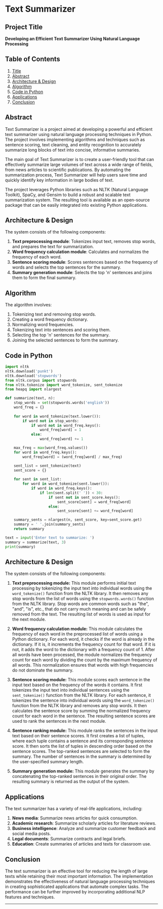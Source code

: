 # Text Summarizer


## Project Title
**Developing an Efficient Text Summarizer Using Natural Language Processing**


## Table of Contents
1. [Title](#title)
2. [Abstract](#abstract)
3. [Architecture & Design](#architecture--design)
4. [Algorithm](#algorithm)
5. [Code in Python](#code-in-python)
6. [Applications](#applications)
7. [Conclusion](#conclusion)

## Abstract
Text Summarizer is a project aimed at developing a powerful and efficient text summarizer using natural language processing techniques in Python. The project involves implementing algorithms and techniques such as sentence scoring, text cleaning, and entity recognition to accurately summarize long blocks of text into concise, informative summaries.

The main goal of Text Summarizer is to create a user-friendly tool that can effectively summarize large volumes of text across a wide range of fields, from news articles to scientific publications. By automating the summarization process, Text Summarizer will help users save time and quickly identify key information in large bodies of text.

The project leverages Python libraries such as NLTK (Natural Language Toolkit), SpaCy, and Gensim to build a robust and scalable text summarization system. The resulting tool is available as an open-source package that can be easily integrated into existing Python applications.



## Architecture & Design
The system consists of the following components:

1. **Text preprocessing module**: Tokenizes input text, removes stop words, and prepares the text for summarization.
2. **Word frequency calculation module**: Calculates and normalizes the frequency of each word.
3. **Sentence scoring module**: Scores sentences based on the frequency of words and selects the top sentences for the summary.
4. **Summary generation module**: Selects the top 'n' sentences and joins them to form the final summary.

## Algorithm
The algorithm involves:
1. Tokenizing text and removing stop words.
2. Creating a word frequency dictionary.
3. Normalizing word frequencies.
4. Tokenizing text into sentences and scoring them.
5. Selecting the top 'n' sentences for the summary.
6. Joining the selected sentences to form the summary.

## Code in Python
```python
import nltk
nltk.download('punkt')
nltk.download('stopwords')
from nltk.corpus import stopwords
from nltk.tokenize import word_tokenize, sent_tokenize
from heapq import nlargest

def summarize(text, n):
    stop_words = set(stopwords.words('english'))
    word_freq = {}
    
    for word in word_tokenize(text.lower()):
        if word not in stop_words:
            if word not in word_freq.keys():
                word_freq[word] = 1
            else:
                word_freq[word] += 1

    max_freq = max(word_freq.values())
    for word in word_freq.keys():
        word_freq[word] = (word_freq[word] / max_freq)

    sent_list = sent_tokenize(text)
    sent_score = {}
    
    for sent in sent_list:
        for word in word_tokenize(sent.lower()):
            if word in word_freq.keys():
                if len(sent.split(' ')) < 30:
                    if sent not in sent_score.keys():
                        sent_score[sent] = word_freq[word]
                    else:
                        sent_score[sent] += word_freq[word]

    summary_sents = nlargest(n, sent_score, key=sent_score.get)
    summary = ' '.join(summary_sents)
    return summary

text = input('Enter text to summarize: ')
summary = summarize(text, 3)
print(summary)
```

## Architecture & Design
The system consists of the following components:

1. **Text preprocessing module:** This module performs initial text processing by tokenizing the input text into individual words using the `word_tokenize()` function from the NLTK library. It then removes any stop words from the list of words using the `stopwords.words()` function from the NLTK library. Stop words are common words such as "the", "and", "is", etc., that do not carry much meaning and can be safely removed from the text. The resulting list of words is used as input for the next module.

2. **Word frequency calculation module:** This module calculates the frequency of each word in the preprocessed list of words using a Python dictionary. For each word, it checks if the word is already in the dictionary. If it is, it increments the frequency count for that word. If it is not, it adds the word to the dictionary with a frequency count of 1. After all words have been processed, the module normalizes the frequency count for each word by dividing the count by the maximum frequency of all words. This normalization ensures that words with high frequencies do not dominate the summary.

3. **Sentence scoring module:** This module scores each sentence in the input text based on the frequency of the words it contains. It first tokenizes the input text into individual sentences using the `sent_tokenize()` function from the NLTK library. For each sentence, it tokenizes the sentence into individual words using the `word_tokenize()` function from the NLTK library and removes any stop words. It then calculates the sentence score by summing the normalized frequency count for each word in the sentence. The resulting sentence scores are used to rank the sentences in the next module.

4. **Sentence ranking module:** This module ranks the sentences in the input text based on their sentence scores. It first creates a list of tuples, where each tuple contains a sentence and its corresponding sentence score. It then sorts the list of tuples in descending order based on the sentence scores. The top-ranked sentences are selected to form the summary. The number of sentences in the summary is determined by the user-specified summary length.

5. **Summary generation module:** This module generates the summary by concatenating the top-ranked sentences in their original order. The resulting summary is returned as the output of the system.


## Applications

The text summarizer has a variety of real-life applications, including:

1. **News media**: Summarize news articles for quick consumption.
2. **Academic research**: Summarize scholarly articles for literature reviews.
3. **Business intelligence**: Analyze and summarize customer feedback and social media posts.
4. **Legal documents**: Summarize contracts and legal briefs.
5. **Education**: Create summaries of articles and texts for classroom use.


## Conclusion

The text summarizer is an effective tool for reducing the length of large texts while retaining their most important information. The implementation demonstrates the effectiveness of natural language processing techniques in creating sophisticated applications that automate complex tasks. The performance can be further improved by incorporating additional NLP features and techniques.

---
